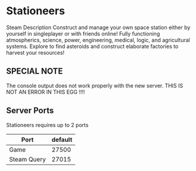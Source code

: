 # Stationeers

Steam Description
Construct and manage your own space station either by yourself in singleplayer or with friends online! Fully functioning atmospherics, science, power, engineering, medical, logic, and agricultural systems. Explore to find asteroids and construct elaborate factories to harvest your resources!

## SPECIAL NOTE 

The console output does not work properly with the new server. THIS IS NOT AN ERROR IN THIS EGG !!!!

## Server Ports

Stationeers requires up to 2 ports

| Port        | default |
|-------------|---------|
| Game        | 27500   |
| Steam Query | 27015   |
